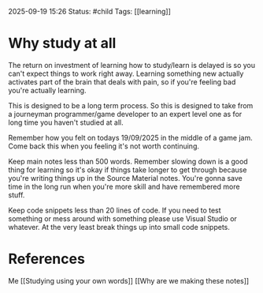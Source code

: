 2025-09-19 15:26
Status: #child
Tags: [[learning]]
# Why study at all

The return on investment of learning how to study/learn is delayed is so you can't expect things to work right away. Learning something new actually activates part of the brain that deals with pain, so if you're feeling bad you're actually learning.

This is designed to be a long term process. So this is designed to take from a journeyman programmer/game developer to an expert level one as for long time you haven't studied at all.

Remember how you felt on todays 19/09/2025 in the middle of a game jam. Come back this when you feeling it's not worth continuing.

Keep main notes less than 500 words. Remember slowing down is a good thing for learning so it's okay if things take longer to get through because you're writing things up in the Source Material notes. You're gonna save time in the long run when you're more skill and have remembered more stuff.

Keep code snippets less than 20 lines of code. If you need to test something or mess around with something please use Visual Studio or whatever. At the very least break things up into small code snippets.
# References
Me
[[Studying using your own words]]
[[Why are we making these notes]]